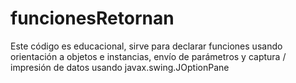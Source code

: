 # funcionesRetornan
Este código es educacional, sirve para declarar funciones usando orientación a objetos  e instancias, envío de parámetros y captura / impresión de datos usando javax.swing.JOptionPane
